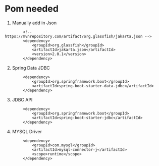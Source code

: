 # Pom needed
1. Manually add in Json
```
        <!-- https://mvnrepository.com/artifact/org.glassfish/jakarta.json -->
		<dependency>
			<groupId>org.glassfish</groupId>
			<artifactId>jakarta.json</artifactId>
			<version>2.0.1</version>
		</dependency>
```
2. Spring Data JDBC
```
        <dependency>
			<groupId>org.springframework.boot</groupId>
			<artifactId>spring-boot-starter-data-jdbc</artifactId>
		</dependency>
```
3. JDBC API
```
		<dependency>
			<groupId>org.springframework.boot</groupId>
			<artifactId>spring-boot-starter-jdbc</artifactId>
		</dependency>
```
4. MYSQL Driver
```
        <dependency>
			<groupId>com.mysql</groupId>
			<artifactId>mysql-connector-j</artifactId>
			<scope>runtime</scope>
		</dependency>
```
